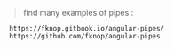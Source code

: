 
> find many examples of pipes : 

      https://fknop.gitbook.io/angular-pipes/
      https://github.com/fknop/angular-pipes
